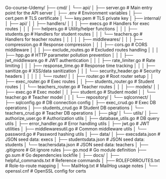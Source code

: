 Go-course-Udemy/
├── cmd/
│   └── api/
│       ├── server.go            # Main entry point for the API server
│       ├── .env                 # Environment variables
│       ├── cert.pem             # TLS certificate
│       └── key.pem              # TLS private key
│
├── internal/
│   ├── api/
│   │   ├── handlers/
│   │   │   ├── execs.go         # Handlers for exec routes
│   │   │   ├── helpers.go       # Utility/helper functions
│   │   │   ├── students.go      # Handlers for student routes
│   │   │   └── teachers.go      # Handlers for teacher routes
│   │   │
│   │   ├── middlewares/
│   │   │   ├── compression.go   # Response compression
│   │   │   ├── cors.go          # CORS middleware
│   │   │   ├── exclude_routes.go # Excluded routes handling
│   │   │   ├── hpp.go           # HTTP parameter pollution prevention
│   │   │   ├── jwt_middleware.go # JWT authentication
│   │   │   ├── rate_limiter.go  # Rate limiting
│   │   │   ├── response_time.go # Response time tracking
│   │   │   ├── sanitize.go      # XSS/data sanitization
│   │   │   └── security_header.go # Security headers
│   │   │
│   │   └── router/
│   │       ├── router.go        # Root router setup
│   │       ├── exec_router.go   # Exec routes
│   │       ├── students_router.go # Student routes
│   │       └── teachers_router.go # Teacher routes
│   │
│   ├── models/
│   │   ├── exec.go              # Exec model
│   │   ├── student.go           # Student model
│   │   └── teacher.go           # Teacher model
│   │
│   └── repository/
│       └── sqlconnect/
│           ├── sqlconfig.go     # DB connection config
│           ├── exec_crud.go     # Exec DB operations
│           ├── students_crud.go # Student DB operations
│           └── teachers_crud.go # Teacher DB operations
│
├── pkg/
│   └── utils/
│       ├── authorize_user.go    # Authorization utils
│       ├── database_utils.go    # DB query utils
│       ├── error_handler.go     # Error handling utils
│       ├── jwt.go               # JWT utilities
│       ├── middlewaresutil.go   # Common middleware utils
│       └── password.go          # Password hashing utils
│
├── data/
│   ├── execsdata.json           # JSON seed data: execs
│   ├── studentsdata.json        # JSON seed data: students
│   └── teachersdata.json        # JSON seed data: teachers
│
├── .gitignore                   # Git ignore rules
├── go.mod                       # Go module definition
├── go.sum                       # Go dependencies lockfile
│
├── docs/
│   ├── helpful_commands.txt     # Reference commands
│   ├── ROLEFORROUTES.txt        # Role-to-route mapping
│   └── MailHog.txt              # MailHog usage notes
│
└── openssl.cnf                  # OpenSSL config for certs
